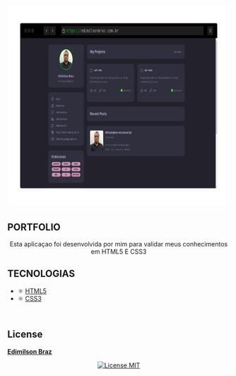 <h1 align="center">
  <p>
      <a target="_blank" rel="noopener noreferrer" href="">
        <img src="./assets/portfolio-github.png" alt="Portfolio" height="450px" width="900px;">
      </a>
  </P>

  <h2>PORTFOLIO</h2> 
  <p align="center">Esta aplicaçao foi desenvolvida por mim para validar meus conhecimentos em HTML5 E CSS3</p>
  
</h1>

## TECNOLOGIAS
- ⚛️ [HTML5](https://developer.mozilla.org/pt-BR/docs/Web/HTML)
- ⚛️ [CSS3](https://developer.mozilla.org/pt-BR/docs/Web/CSS)

<br>

## License
[**Edimilson Braz**](https://www.linkedin.com/in/edimilsonbraz/)
<p align="center">
  <a href="https://opensource.org/licenses/MIT">
    <img src="https://img.shields.io/badge/License-MIT-blue.svg" alt="License MIT">
  </a>
</p>